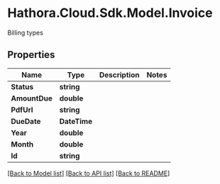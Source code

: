 # Hathora.Cloud.Sdk.Model.Invoice
Billing types

## Properties

Name | Type | Description | Notes
------------ | ------------- | ------------- | -------------
**Status** | **string** |  | 
**AmountDue** | **double** |  | 
**PdfUrl** | **string** |  | 
**DueDate** | **DateTime** |  | 
**Year** | **double** |  | 
**Month** | **double** |  | 
**Id** | **string** |  | 

[[Back to Model list]](../README.md#documentation-for-models) [[Back to API list]](../README.md#documentation-for-api-endpoints) [[Back to README]](../README.md)

